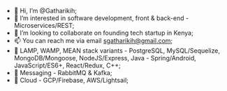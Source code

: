 - 👋 Hi, I’m @Gatharikih;
- 👀 I’m interested in software development, front & back-end - Microservices/REST;
- 💞️ I’m looking to collaborate on founding tech startup in Kenya;
- 📫 You can reach me via email sgatharikih@gmail.com;
- 🪇 LAMP, WAMP, MEAN stack variants - PostgreSQL, MySQL/Sequelize, MongoDB/Mongoose, NodeJS/Express, Java - Spring/Android, JavaScript/ES6+, React/Redux, C++;
- 📨 Messaging - RabbitMQ & Kafka;
- 🌱 Cloud - GCP/Firebase, AWS/Lightsail;

<!---
Gatharikih/Gatharikih is a ✨ special ✨ repository because its `README.md` (this file) appears on your GitHub profile.
You can click the Preview link to take a look at your changes.
--->
